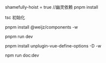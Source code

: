 shamefully-hoist = true //幽灵依赖
pnpm install

tsc 初始化

pnpm install @weijz/components -w

pnpm run dev

pnpm install unplugin-vue-define-options -D -w

npm run doc:dev
